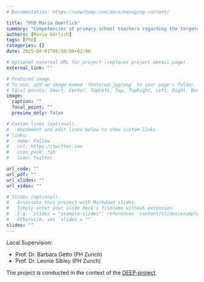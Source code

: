 ```yaml
---
# Documentation: https://wowchemy.com/docs/managing-content/

title: "PhD Maria Goerlich"
summary: "Competencies of primary school teachers regarding the targeted support of students who are disadvantaged by the digital divide"
authors: [Maria Görlich]
tags: [PhD]
categories: []
date: 2025-08-01T06:59:00+02:00

# Optional external URL for project (replaces project detail page).
external_link: ""

# Featured image
# To use, add an image named `featured.jpg/png` to your page's folder.
# Focal points: Smart, Center, TopLeft, Top, TopRight, Left, Right, BottomLeft, Bottom, BottomRight.
image:
  caption: ""
  focal_point: ""
  preview_only: false

# Custom links (optional).
#   Uncomment and edit lines below to show custom links.
# links:
# - name: Follow
#   url: https://twitter.com
#   icon_pack: fab
#   icon: twitter

url_code: ""
url_pdf: ""
url_slides: ""
url_video: ""

# Slides (optional).
#   Associate this project with Markdown slides.
#   Simply enter your slide deck's filename without extension.
#   E.g. `slides = "example-slides"` references `content/slides/example-slides.md`.
#   Otherwise, set `slides = ""`.
slides: ""
---
```

Local Supervision:
 - Prof. Dr. Barbara Getto (PH Zurich)
 - Prof. Dr. Leonie Sibley (PH Zurich)

The project is conducted in the context of the [DEEP-project](https://deep-consortium.ch/).
